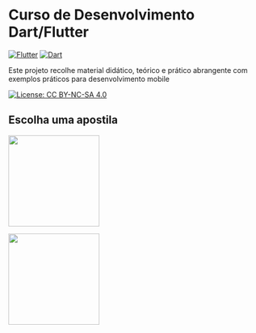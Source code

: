 # Curso de Desenvolvimento Dart/Flutter
[![Flutter](https://img.shields.io/badge/Flutter-3.16.0-02569B?style=plastic&logo=flutter&logoColor=white&borderRadius=20)](https://flutter.dev)
[![Dart](https://img.shields.io/badge/Dart-3.3.0-0175C2?style=plastic&logo=dart&logoColor=white&borderRadius=20)](https://dart.dev)

Este projeto recolhe material didático, teórico e prático abrangente com exemplos práticos para desenvolvimento mobile

[![License: CC BY-NC-SA 4.0](https://img.shields.io/badge/License-CC%20BY--NC--SA%204.0-lightgrey.svg)](https://creativecommons.org/licenses/by-nc-sa/4.0/)

## Escolha uma apostila

[<img src="https://dart.dev/assets/img/logo/dart-logo-for-shares.png" width="180">](https://github.com/claulis/flutter/blob/main/dart/README.md)

[<img src="https://storage.googleapis.com/cms-storage-bucket/c823e53b3a1a7b0d36a9.png" width="180">](URL_PARA_FLUTTER_AQUI)
